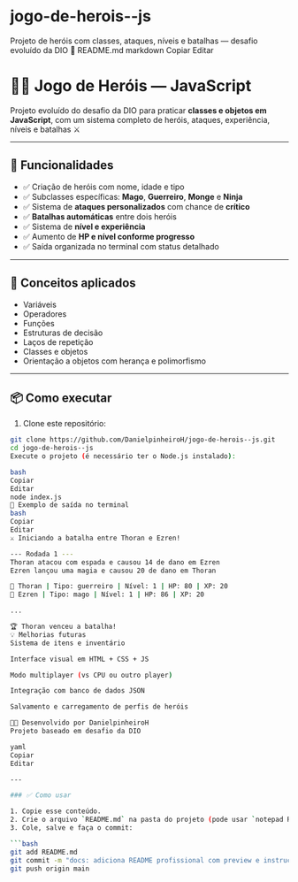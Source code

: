 # jogo-de-herois--js
 Projeto de heróis com classes, ataques, níveis e batalhas — desafio evoluído da DIO
📄 README.md
markdown
Copiar
Editar
# 🧙‍♂️ Jogo de Heróis — JavaScript

Projeto evoluído do desafio da DIO para praticar **classes e objetos em JavaScript**, com um sistema completo de heróis, ataques, experiência, níveis e batalhas ⚔️

---

## 🚀 Funcionalidades

- ✅ Criação de heróis com nome, idade e tipo
- ✅ Subclasses específicas: **Mago**, **Guerreiro**, **Monge** e **Ninja**
- ✅ Sistema de **ataques personalizados** com chance de **crítico**
- ✅ **Batalhas automáticas** entre dois heróis
- ✅ Sistema de **nível e experiência**
- ✅ Aumento de **HP e nível conforme progresso**
- ✅ Saída organizada no terminal com status detalhado

---

## 🧠 Conceitos aplicados

- Variáveis
- Operadores
- Funções
- Estruturas de decisão
- Laços de repetição
- Classes e objetos
- Orientação a objetos com herança e polimorfismo

---

## 📦 Como executar

1. Clone este repositório:
```bash
git clone https://github.com/DanielpinheiroH/jogo-de-herois--js.git
cd jogo-de-herois--js
Execute o projeto (é necessário ter o Node.js instalado):

bash
Copiar
Editar
node index.js
🧪 Exemplo de saída no terminal
bash
Copiar
Editar
⚔️ Iniciando a batalha entre Thoran e Ezren!

--- Rodada 1 ---
Thoran atacou com espada e causou 14 de dano em Ezren
Ezren lançou uma magia e causou 20 de dano em Thoran

🧝 Thoran | Tipo: guerreiro | Nível: 1 | HP: 80 | XP: 20
🧝 Ezren | Tipo: mago | Nível: 1 | HP: 86 | XP: 20

...

🏆 Thoran venceu a batalha!
💡 Melhorias futuras
Sistema de itens e inventário

Interface visual em HTML + CSS + JS

Modo multiplayer (vs CPU ou outro player)

Integração com banco de dados JSON

Salvamento e carregamento de perfis de heróis

👨‍💻 Desenvolvido por DanielpinheiroH
Projeto baseado em desafio da DIO

yaml
Copiar
Editar

---

### ✅ Como usar

1. Copie esse conteúdo.
2. Crie o arquivo `README.md` na pasta do projeto (pode usar `notepad README.md`).
3. Cole, salve e faça o commit:

```bash
git add README.md
git commit -m "docs: adiciona README profissional com preview e instruções"
git push origin main